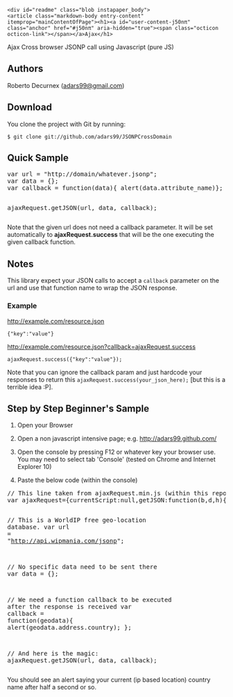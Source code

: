 
<html lang="en" class="is-copy-enabled">
  <head>
    <meta charset='utf-8'>
    <meta http-equiv="X-UA-Compatible" content="IE=edge">
    <meta http-equiv="Content-Language" content="en">
    <title>JSONPCrossDomain</title>
  </head>


  <body>
 
    
    <div id="readme" class="blob instapaper_body">
    <article class="markdown-body entry-content" itemprop="mainContentOfPage"><h1><a id="user-content-j50nπ" class="anchor" href="#j50nπ" aria-hidden="true"><span class="octicon octicon-link"></span></a>Ajax</h1>

<p>Ajax Cross browser JSONP call using Javascript (pure JS)</p>

<h2><a id="user-content-authors" class="anchor" href="#authors" aria-hidden="true"><span class="octicon octicon-link"></span></a>Authors</h2>

<p>Roberto Decurnex (<a href="mailto:adars99@gmail.com">adars99@gmail.com</a>)</p>

<h2><a id="user-content-download" class="anchor" href="#download" aria-hidden="true"><span class="octicon octicon-link"></span></a>Download</h2>

<p>You clone the project with Git by running:</p>

<pre><code>$ git clone git://github.com/adars99/JSONPCrossDomain
</code></pre>

<h2><a id="user-content-quick-sample" class="anchor" href="#quick-sample" aria-hidden="true"><span class="octicon octicon-link"></span></a>Quick Sample</h2>

<div class="highlight highlight-javascript"><pre><span class="pl-k">var</span> url <span class="pl-k">=</span> <span class="pl-s"><span class="pl-pds">"</span>http://domain/whatever.jsonp<span class="pl-pds">"</span></span>;
<span class="pl-k">var</span> data <span class="pl-k">=</span> {};
<span class="pl-k">var</span> <span class="pl-en">callback</span> <span class="pl-k">=</span> <span class="pl-k">function</span>(<span class="pl-smi">data</span>){ <span class="pl-c1">alert</span>(data.attribute_name)};

ajaxRequest.getJSON(url, data, callback);</pre></div>

<p>Note that the given url does not need a callback parameter. It will be set automatically to <strong>ajaxRequest.success</strong> that will be the one executing the given callback function.</p>

<h2><a id="user-content-notes" class="anchor" href="#notes" aria-hidden="true"><span class="octicon octicon-link"></span></a>Notes</h2>

<p>This library expect your JSON calls to accept a <code>callback</code> parameter on the url and use that function name to wrap the JSON response.</p>

<h3><a id="user-content-example" class="anchor" href="#example" aria-hidden="true"><span class="octicon octicon-link"></span></a>Example</h3>

<p><a href="http://example.com/resource.json">http://example.com/resource.json</a></p>

<pre><code>{"key":"value"}
</code></pre>

<p><a href="http://example.com/resource.json?callback=ajaxRequest.success">http://example.com/resource.json?callback=ajaxRequest.success</a></p>

<pre><code>ajaxRequest.success({"key":"value"});
</code></pre>

<p>Note that you can ignore the callback param and just hardcode your responses to return this <code>ajaxRequest.success(your_json_here);</code> [but this is a terrible idea :P]. </p>

<h2><a id="user-content-step-by-step-beginners-sample" class="anchor" href="#step-by-step-beginners-sample" aria-hidden="true"><span class="octicon octicon-link"></span></a>Step by Step Beginner's Sample</h2>

<ol>
<li><p>Open your Browser</p></li>
<li><p>Open a non javascript intensive page; e.g. <a href="http://adars99.github.com/">http://adars99.github.com/</a></p></li>
<li><p>Open the console by pressing F12 or whatever key your browser use. You may need to select tab 'Console' (tested on Chrome and Internet Explorer 10)</p></li>
<li><p>Paste the below code (within the console)</p></li>
</ol>

<div class="highlight highlight-javascript"><pre><span class="pl-c">// This line taken from ajaxRequest.min.js (within this repo)</span>
<span class="pl-k">var</span> ajaxRequest<span class="pl-k">=</span>{currentScript<span class="pl-k">:</span><span class="pl-c1">null</span>,<span class="pl-en">getJSON</span>:<span class="pl-k">function</span>(<span class="pl-smi">b</span>,<span class="pl-smi">d</span>,<span class="pl-smi">h</span>){<span class="pl-k">var</span> g<span class="pl-k">=</span>b<span class="pl-k">+</span>(b.<span class="pl-c1">indexOf</span>(<span class="pl-s"><span class="pl-pds">"</span>?<span class="pl-pds">"</span></span>)<span class="pl-k">+</span><span class="pl-c1">1</span><span class="pl-k">?</span><span class="pl-s"><span class="pl-pds">"</span>&amp;<span class="pl-pds">"</span></span><span class="pl-k">:</span><span class="pl-s"><span class="pl-pds">"</span>?<span class="pl-pds">"</span></span>);<span class="pl-k">var</span> c<span class="pl-k">=</span><span class="pl-c1">document</span>.<span class="pl-c1">getElementsByTagName</span>(<span class="pl-s"><span class="pl-pds">"</span>head<span class="pl-pds">"</span></span>)[<span class="pl-c1">0</span>];<span class="pl-k">var</span> a<span class="pl-k">=</span><span class="pl-c1">document</span>.<span class="pl-c1">createElement</span>(<span class="pl-s"><span class="pl-pds">"</span>script<span class="pl-pds">"</span></span>);<span class="pl-k">var</span> f<span class="pl-k">=</span>[];<span class="pl-k">var</span> e<span class="pl-k">=</span><span class="pl-s"><span class="pl-pds">"</span><span class="pl-pds">"</span></span>;<span class="pl-v">this</span>.success<span class="pl-k">=</span>h;d.callback<span class="pl-k">=</span><span class="pl-s"><span class="pl-pds">"</span>ajaxRequest.success<span class="pl-pds">"</span></span>;<span class="pl-k">for</span>(e <span class="pl-k">in</span> d){f.<span class="pl-c1">push</span>(e<span class="pl-k">+</span><span class="pl-s"><span class="pl-pds">"</span>=<span class="pl-pds">"</span></span><span class="pl-k">+</span>encodeURIComponent(d[e]))}g<span class="pl-k">+=</span>f.<span class="pl-c1">join</span>(<span class="pl-s"><span class="pl-pds">"</span>&amp;<span class="pl-pds">"</span></span>);a.<span class="pl-c1">type</span><span class="pl-k">=</span><span class="pl-s"><span class="pl-pds">"</span>text/javascript<span class="pl-pds">"</span></span>;a.<span class="pl-c1">src</span><span class="pl-k">=</span>g;<span class="pl-k">if</span>(<span class="pl-v">this</span>.currentScript){c.<span class="pl-c1">removeChild</span>(currentScript)}c.<span class="pl-c1">appendChild</span>(a)},success<span class="pl-k">:</span><span class="pl-c1">null</span>};

<span class="pl-c">// This is a WorldIP free geo-location database.</span>
<span class="pl-k">var</span> url <span class="pl-k">=</span> <span class="pl-s"><span class="pl-pds">"</span>http://api.wipmania.com/jsonp<span class="pl-pds">"</span></span>;

<span class="pl-c">// No specific data need to be sent there</span>
<span class="pl-k">var</span> data <span class="pl-k">=</span> {};

<span class="pl-c">// We need a function callback to be executed after the response is received</span>
<span class="pl-k">var</span> <span class="pl-en">callback</span> <span class="pl-k">=</span> <span class="pl-k">function</span>(<span class="pl-smi">geodata</span>){ <span class="pl-c1">alert</span>(geodata.address.country); };

<span class="pl-c">// And here is the magic:</span>
ajaxRequest.getJSON(url, data, callback);</pre></div>

<p>You should see an alert saying your current (ip based location) country name after half a second or so.</p>
</article>
  </div>

</div>

      
  </body>
</html>

